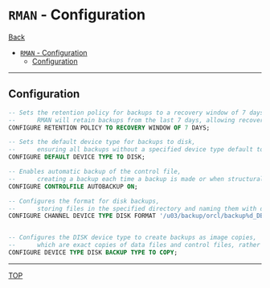 # `RMAN` - Configuration

[Back](../../index.md)

- [`RMAN` - Configuration](#rman---configuration)
  - [Configuration](#configuration)

---

## Configuration

```sql
-- Sets the retention policy for backups to a recovery window of 7 days,
--      RMAN will retain backups from the last 7 days, allowing recovery to any point within this time frame.
CONFIGURE RETENTION POLICY TO RECOVERY WINDOW OF 7 DAYS;

-- Sets the default device type for backups to disk,
--      ensuring all backups without a specified device type default to disk for storage.
CONFIGURE DEFAULT DEVICE TYPE TO DISK;

-- Enables automatic backup of the control file,
--      creating a backup each time a backup is made or when structural changes occur.
CONFIGURE CONTROLFILE AUTOBACKUP ON;

-- Configures the format for disk backups,
--      storing files in the specified directory and naming them with date, unique ID, session, and piece number.
CONFIGURE CHANNEL DEVICE TYPE DISK FORMAT '/u03/backup/orcl/backup%d_DB_%u_%s_%p';


-- Configures the DISK device type to create backups as image copies,
--      which are exact copies of data files and control files, rather than backup sets.
CONFIGURE DEVICE TYPE DISK BACKUP TYPE TO COPY;

```

---

[TOP](#dba---rman-configuration)
